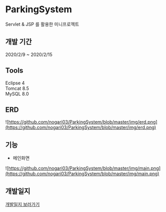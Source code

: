 # ParkingSystem
Servlet & JSP 를 활용한 미니프로젝트  

## 개발 기간
2020/2/9 ~ 2020/2/15

## Tools
Eclipse 4  
Tomcat 8.5  
MySQL 8.0

## ERD

![https://github.com/nogari03/ParkingSystem/blob/master/img/erd.png](https://github.com/nogari03/ParkingSystem/blob/master/img/erd.png)

## 기능

- 메인화면

![https://github.com/nogari03/ParkingSystem/blob/master/img/main.png](https://github.com/nogari03/ParkingSystem/blob/master/img/main.png)

## 개발일지
[개발일지 보러가기](https://drive.google.com/open?id=1u5oD4_iGxv7pfOFP5QSACIT6L_PEPxE8)
